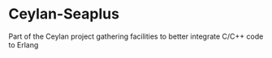 # Ceylan-Seaplus
Part of the Ceylan project gathering facilities to better integrate C/C++ code to Erlang 
